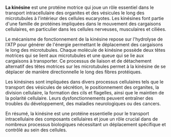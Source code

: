 **La kinésine** est une protéine motrice qui joue un rôle essentiel dans le transport intracellulaire des organites et des vésicules le long des microtubules à l'intérieur des cellules eucaryotes. Les kinésines font partie d'une famille de protéines impliquées dans le mouvement des cargaisons cellulaires, en particulier dans les cellules nerveuses, musculaires et ciliées.

Le mécanisme de fonctionnement de la kinésine repose sur l'hydrolyse de l'ATP pour générer de l'énergie permettant le déplacement des cargaisons le long des microtubules. Chaque molécule de kinésine possède deux têtes motrices qui se lient aux microtubules et une queue qui se lie aux cargaisons à transporter. Ce processus de liaison et de détachement alternatif des têtes motrices sur les microtubules permet à la kinésine de se déplacer de manière directionnelle le long des fibres protéiques.

Les kinésines sont impliquées dans divers processus cellulaires tels que le transport des vésicules de sécrétion, le positionnement des organites, la division cellulaire, la formation des cils et flagelles, ainsi que le maintien de la polarité cellulaire. Leurs dysfonctionnements peuvent entraîner des troubles du développement, des maladies neurologiques ou des cancers.

En résumé, la kinésine est une protéine essentielle pour le transport intracellulaire des composants cellulaires et joue un rôle crucial dans de nombreux processus biologiques nécessitant un déplacement spécifique et contrôlé au sein des cellules.